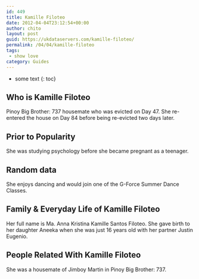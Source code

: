 ```yaml
---
id: 449
title: Kamille Filoteo
date: 2012-04-04T23:12:54+00:00
author: chito
layout: post
guid: https://ukdataservers.com/kamille-filoteo/
permalink: /04/04/kamille-filoteo
tags:
 - show love
category: Guides
---
```


* some text
{: toc}


## Who is  Kamille Filoteo
                  
                  
                  
Pinoy Big Brother: 737 housemate who was evicted on Day 47. She re-entered the house on Day 84 before being re-evicted two days later. 
                  
                
                
                
## Prior to Popularity 
                  
                  
                  
She was studying psychology before she became pregnant as a teenager. 
                  
                
                
                
## Random data 
                  
                  
                  
She enjoys dancing and would join one of the G-Force Summer Dance Classes. 
                  
                
                
                
## Family & Everyday Life of Kamille Filoteo
                  
                  
                  
Her full name is Ma. Anna Kristina Kamille Santos Filoteo. She gave birth to her daughter Aneeka when she was just 16 years old with her partner Justin Eugenio. 
                  
                
                
                
## People Related With  Kamille Filoteo
                  
                  
                  
She was a housemate of Jimboy Martin in Pinoy Big Brother: 737. 
                  
                
              
            
          
          
          
    
    
  
